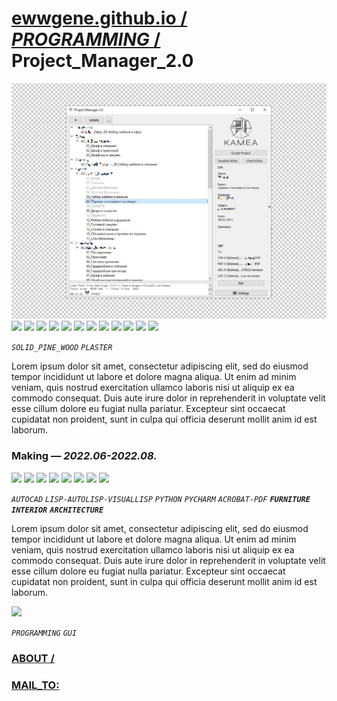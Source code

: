 
# [ewwgene.github.io /](https://ewwgene.github.io/) [_PROGRAMMING_ /](https://ewwgene.github.io/PROGRAMMING) Project_Manager_2.0

[![Project_Manager_2.0](/100.jpg)](https://ewwgene.github.io/Project_Manager_2.0/Carousel)<a id="111" href="https://ewwgene.github.io/Project_Manager_2.0/Carousel/#111"><img src="https://ewwgene.github.io/Project_Manager_2.0/111.jpg" height="66"></a> <a id="112" href="https://ewwgene.github.io/Project_Manager_2.0/Carousel/#112"><img src="https://ewwgene.github.io/Project_Manager_2.0/112.jpg" height="66"></a> <a id="113" href="https://ewwgene.github.io/Project_Manager_2.0/Carousel/#113"><img src="https://ewwgene.github.io/Project_Manager_2.0/113.jpg" height="66"></a> <a id="115" href="https://ewwgene.github.io/Project_Manager_2.0/Carousel/#115"><img src="https://ewwgene.github.io/Project_Manager_2.0/115.jpg" height="66"></a> <a id="117" href="https://ewwgene.github.io/Project_Manager_2.0/Carousel/#117"><img src="https://ewwgene.github.io/Project_Manager_2.0/117.jpg" height="66"></a> <a id="118" href="https://ewwgene.github.io/Project_Manager_2.0/Carousel/#118"><img src="https://ewwgene.github.io/Project_Manager_2.0/118.jpg" height="66"></a> <a id="119" href="https://ewwgene.github.io/Project_Manager_2.0/Carousel/#119"><img src="https://ewwgene.github.io/Project_Manager_2.0/119.jpg" height="66"></a> <a id="121" href="https://ewwgene.github.io/Project_Manager_2.0/Carousel/#121"><img src="https://ewwgene.github.io/Project_Manager_2.0/121.jpg" height="66"></a> <a id="123" href="https://ewwgene.github.io/Project_Manager_2.0/Carousel/#123"><img src="https://ewwgene.github.io/Project_Manager_2.0/123.jpg" height="66"></a> <a id="125" href="https://ewwgene.github.io/Project_Manager_2.0/Carousel/#125"><img src="https://ewwgene.github.io/Project_Manager_2.0/125.jpg" height="66"></a> <a id="131" href="https://ewwgene.github.io/Project_Manager_2.0/Carousel/#131"><img src="https://ewwgene.github.io/Project_Manager_2.0/131.jpg" height="66"></a> <a id="133" href="https://ewwgene.github.io/Project_Manager_2.0/Carousel/#133"><img src="https://ewwgene.github.io/Project_Manager_2.0/133.jpg" height="66"></a> <a id="text">&#160;</a>

_`SOLID_PINE_WOOD`_ _`PLASTER`_ 

Lorem ipsum dolor sit amet, consectetur adipiscing elit, sed do eiusmod tempor incididunt ut labore et dolore magna aliqua. Ut enim ad minim veniam, quis nostrud exercitation ullamco laboris nisi ut aliquip ex ea commodo consequat. Duis aute irure dolor in reprehenderit in voluptate velit esse cillum dolore eu fugiat nulla pariatur. Excepteur sint occaecat cupidatat non proident, sunt in culpa qui officia deserunt mollit anim id est laborum.

### Making — _2022.06-2022.08._
<a id="201m" href="https://ewwgene.github.io/Project_Manager_2.0/Carousel/#201m"><img src="https://ewwgene.github.io/Project_Manager_2.0/Making/201.jpg" height="66"></a> <a id="202m" href="https://ewwgene.github.io/Project_Manager_2.0/Carousel/#202m"><img src="https://ewwgene.github.io/Project_Manager_2.0/Making/202.jpg" height="66"></a> <a id="203m" href="https://ewwgene.github.io/Project_Manager_2.0/Carousel/#203m"><img src="https://ewwgene.github.io/Project_Manager_2.0/Making/203.jpg" height="66"></a> <a id="205m" href="https://ewwgene.github.io/Project_Manager_2.0/Carousel/#205m"><img src="https://ewwgene.github.io/Project_Manager_2.0/Making/205.jpg" height="66"></a> <a id="207m" href="https://ewwgene.github.io/Project_Manager_2.0/Carousel/#207m"><img src="https://ewwgene.github.io/Project_Manager_2.0/Making/207.jpg" height="66"></a> <a id="209m" href="https://ewwgene.github.io/Project_Manager_2.0/Carousel/#209m"><img src="https://ewwgene.github.io/Project_Manager_2.0/Making/209.jpg" height="66"></a> <a id="211m" href="https://ewwgene.github.io/Project_Manager_2.0/Carousel/#211m"><img src="https://ewwgene.github.io/Project_Manager_2.0/Making/211.jpg" height="66"></a> <a id="213m" href="https://ewwgene.github.io/Project_Manager_2.0/Carousel/#213m"><img src="https://ewwgene.github.io/Project_Manager_2.0/Making/213.jpg" height="66"></a>  

_`AUTOCAD`_ _`LISP-AUTOLISP-VISUALLISP`_ _`PYTHON`_ _`PYCHARM`_ _`ACROBAT-PDF`_  _**`FURNITURE`**_ _**`INTERIOR`**_ _**`ARCHITECTURE`**_ 

Lorem ipsum dolor sit amet, consectetur adipiscing elit, sed do eiusmod tempor incididunt ut labore et dolore magna aliqua. Ut enim ad minim veniam, quis nostrud exercitation ullamco laboris nisi ut aliquip ex ea commodo consequat. Duis aute irure dolor in reprehenderit in voluptate velit esse cillum dolore eu fugiat nulla pariatur. Excepteur sint occaecat cupidatat non proident, sunt in culpa qui officia deserunt mollit anim id est laborum.

<a id="301" href="https://ewwgene.github.io/Project_Manager_2.0/Carousel/#301"><img src="https://ewwgene.github.io/Project_Manager_2.0/301.jpg" height="66"></a> 

_`PROGRAMMING`_ _`GUI`_ 
### [ABOUT /](https://ewwgene.github.io/ABOUT)
### [MAIL_TO:](mailto:r0cam@me.com)